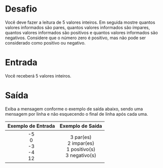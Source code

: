 # Desafio
Você deve fazer a leitura de 5 valores inteiros. Em seguida mostre quantos valores informados são pares, quantos valores informados são ímpares, quantos valores informados são positivos e quantos valores informados são negativos. Considere que o número zero é positivo, mas não pode ser considerado como positivo ou negativo.

# Entrada
Você receberá 5 valores inteiros.

# Saída
Exiba a mensagem conforme o exemplo de saída abaixo, sendo uma mensagem por linha e não esquecendo o final de linha após cada uma.

| Exemplo de Entrada | Exemplo de Saída|
| ---|--- |
|<div align="center">-5<br/>0<br/>-3<br/>-4<br/>12</div>|<div align="center">3 par(es)<br/>2 impar(es)<br/>1 positivo(s)<br/>3 negativo(s)</div>|